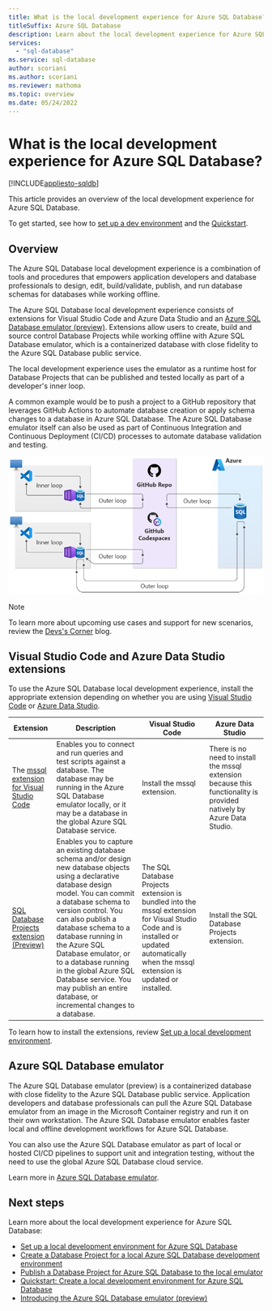 ```yaml
---
title: What is the local development experience for Azure SQL Database?
titleSuffix: Azure SQL Database
description: Learn about the local development experience for Azure SQL Database.
services:
  - "sql-database"
ms.service: sql-database
author: scoriani
ms.author: scoriani
ms.reviewer: mathoma
ms.topic: overview
ms.date: 05/24/2022
---
```


# What is the local development experience for Azure SQL Database?
[!INCLUDE[appliesto-sqldb](../includes/appliesto-sqldb.md)]

This article provides an overview of the local development experience for Azure SQL Database. 

To get started, see how to [set up a dev environment](local-dev-experience-set-up-dev-environment.md) and the [Quickstart](local-dev-experience-quickstart.md). 

## Overview

The Azure SQL Database local development experience is a combination of tools and procedures that empowers application developers and database professionals to design, edit, build/validate, publish, and run database schemas for databases while working offline.

The Azure SQL Database local development experience consists of extensions for Visual Studio Code and Azure Data Studio and an [Azure SQL Database emulator (preview)](local-dev-experience-sql-database-emulator.md). Extensions allow users to create, build and source control Database Projects while working offline with Azure SQL Database emulator, which is a containerized database with close fidelity to the Azure SQL Database public service.

The local development experience uses the emulator as a runtime host for Database Projects that can be published and tested locally as part of a developer's inner loop.

A common example would be to push a project to a GitHub repository that leverages GitHub Actions to automate database creation or apply schema changes to a database in Azure SQL Database. The Azure SQL Database emulator itself can also be used as part of Continuous Integration and Continuous Deployment (CI/CD) processes to automate database validation and testing.

![Diagram of the Azure SQL Database local development experience end-to-end workflow.](./media/local-dev-experience-overview/azure-sql-db-local-dev.png)

> [!NOTE] 
> To learn more about upcoming use cases and support for new scenarios, review the [Devs's Corner](https://aka.ms/sql-db-local-dev-experience-plan) blog. 

## Visual Studio Code and Azure Data Studio extensions

To use the Azure SQL Database local development experience, install the appropriate extension depending on whether you are using [Visual Studio Code](https://code.visualstudio.com/Docs) or [Azure Data Studio](/sql/azure-data-studio/download-azure-data-studio).


| Extension | Description | Visual Studio Code | Azure Data Studio |
|--|--|--|--|
| The [mssql extension for Visual Studio Code](https://marketplace.visualstudio.com/items?itemName=ms-mssql.mssql) | Enables you to connect and run queries and test scripts against a database. The database may be running in the Azure SQL Database emulator locally, or it may be a database in the global Azure SQL Database service. | Install the mssql extension. | There is no need to install the mssql extension because this functionality is provided natively by Azure Data Studio. |
| [SQL Database Projects extension (Preview)](https://marketplace.visualstudio.com/items?itemName=ms-mssql.sql-database-projects-vscode) | Enables you to capture an existing database schema and/or design new database objects using a declarative database design model. You can commit a database schema to version control. You can also publish a database schema to a database running in the Azure SQL Database emulator, or to a database running in the global Azure SQL Database service. You may publish an entire database, or incremental changes to a database. | The SQL Database Projects extension is bundled into the mssql extension for Visual Studio Code and is installed or updated automatically when the mssql extension is updated or installed. | Install the SQL Database Projects extension. |

To learn how to install the extensions, review [Set up a local development environment](local-dev-experience-set-up-dev-environment.md). 

## Azure SQL Database emulator

The Azure SQL Database emulator (preview) is a containerized database with close fidelity to the Azure SQL Database public service. Application developers and database professionals can pull the Azure SQL Database emulator from an image in the Microsoft Container registry and run it on their own workstation. The Azure SQL Database emulator enables faster local and offline development workflows for Azure SQL Database.

You can also use the Azure SQL Database emulator as part of local or hosted CI/CD pipelines to support unit and integration testing, without the need to use the global Azure SQL Database cloud service.

Learn more in [Azure SQL Database emulator](local-dev-experience-sql-database-emulator.md).

## Next steps

Learn more about the local development experience for Azure SQL Database:

- [Set up a local development environment for Azure SQL Database](local-dev-experience-set-up-dev-environment.md)
- [Create a Database Project for a local Azure SQL Database development environment](local-dev-experience-create-database-project.md)
- [Publish a Database Project for Azure SQL Database to the local emulator](local-dev-experience-publish-emulator.md)
- [Quickstart: Create a local development environment for Azure SQL Database](local-dev-experience-quickstart.md)
- [Introducing the Azure SQL Database emulator (preview)](local-dev-experience-sql-database-emulator.md)
